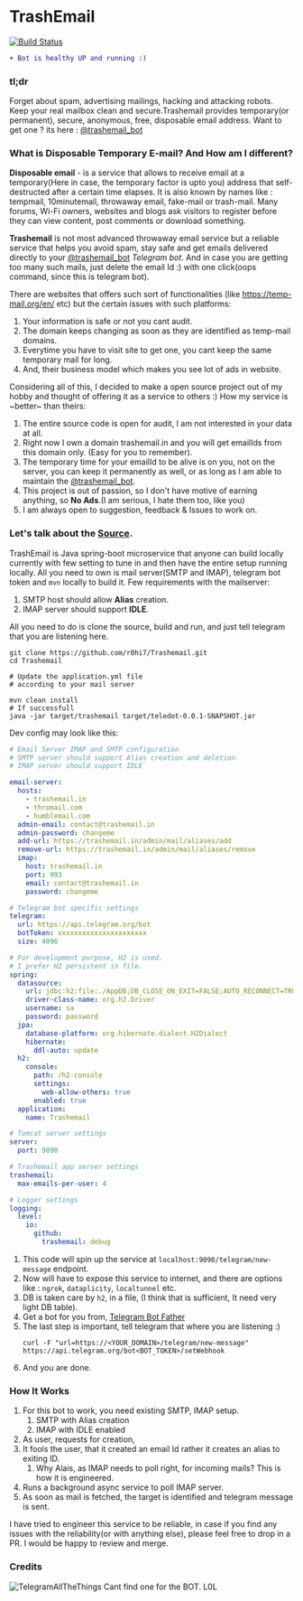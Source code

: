 # TrashEmail 
[![Build Status](https://travis-ci.org/r0hi7/Trashemail.svg?branch=master)](https://travis-ci.org/r0hi7/Trashemail)

```diff
+ Bot is healthy UP and running :)
```

### tl;dr
Forget about spam, advertising mailings, hacking and attacking robots. Keep your real mailbox clean and secure.Trashemail provides temporary(or permanent), secure, anonymous, free, disposable email address. Want to get one ? its here : [@trashemail_bot](https://t.me/trashemail_bot)

### What is Disposable Temporary E-mail? And How am I different?
**Disposable email** - is a service that allows to receive email at a temporary(Here in case, the temporary factor is upto you) address that self-destructed after a certain time elapses. It is also known by names like : tempmail, 10minutemail, throwaway email, fake-mail or trash-mail. Many forums, Wi-Fi owners, websites and blogs ask visitors to register before they can view content, post comments or download something. 

**Trashemail** is not most advanced throwaway email service but a reliable service that helps you avoid spam, stay safe and get emails delivered directly to your [@trashemail_bot](https://t.me/trashemail_bot) *Telegram bot*. And in case you are getting too many such mails, just delete the email Id :) with one click(oops command, since this is telegram bot).

There are websites that offers such sort of functionalities (like https://temp-mail.org/en/ etc) but the certain issues with such platforms:
1. Your information is safe or not you cant audit.
2. The domain keeps changing as soon as they are identified as temp-mail domains.
3. Everytime you have to visit site to get one, you cant keep the same temporary mail for long.
4. And, their business model which makes you see lot of ads in website.

Considering all of this, I decided to make a open source project out of my hobby and thought of offering it as a service to others :)
How my service is ~better~ than theirs:
1. The entire source code is open for audit, I am not interested in your data at all.
2. Right now I own a domain trashemail.in and you will get emailIds from this domain only. (Easy for you to remember).
3. The temporary time for your emailId to be alive is on you, not on the server, you can keep it permanently as well, or as long as I am able to maintain the [@trashemail_bot](https://t.me/trashemail_bot).
4. This project is out of passion, so I don't have motive of earning anything, so **No Ads**.(I am serious, I hate them too, like you)
5. I am always open to suggestion, feedback & Issues to work on.
 

### Let's talk about the [Source](https://github.com/r0hi7/Trashemail).
TrashEmail is Java spring-boot microservice that anyone can build locally currently with few setting to tune in and then have the entire setup running locally.
 All you need to own is mail server(SMTP and IMAP), telegram bot token and `mvn` locally to build it.
 Few requirements with the mailserver:
 1. SMTP host should allow **Alias** creation.
 2. IMAP server should support **IDLE**.

All you need to do is clone the source, build and run, and just tell telegram that you are listening here.
```shell script
git clone https://github.com/r0hi7/Trashemail.git
cd Trashemail

# Update the application.yml file
# according to your mail server

mvn clean install
# If successfull
java -jar target/trashemail target/teledot-0.0.1-SNAPSHOT.jar
```
Dev config may look like this:
```yaml
# Email Server IMAP and SMTP configuration
# SMTP server should support Alias creation and deletion
# IMAP server should support IDLE

email-server:
  hosts:
    - trashemail.in
    - thromail.com
    - humblemail.com
  admin-email: contact@trashemail.in
  admin-password: changeme
  add-url: https://trashemail.in/admin/mail/aliases/add
  remove-url: https://trashemail.in/admin/mail/aliases/remove
  imap:
    host: trashemail.in
    port: 993
    email: contact@trashemail.in
    password: changeme

# Telegram bot specific settings
telegram:
  url: https://api.telegram.org/bot
  botToken: xxxxxxxxxxxxxxxxxxxxxx
  size: 4096

# For development purpose, H2 is used.
# I prefer H2 persistent in file.
spring:
  datasource:
    url: jdbc:h2:file:./AppDB;DB_CLOSE_ON_EXIT=FALSE;AUTO_RECONNECT=TRUE
    driver-class-name: org.h2.Driver
    username: sa
    password: password
  jpa:
    database-platform: org.hibernate.dialect.H2Dialect
    hibernate:
      ddl-auto: update
  h2:
    console:
      path: /h2-console
      settings:
        web-allow-others: true
      enabled: true
  application:
    name: Trashemail

# Tomcat server settings
server:
  port: 9090

# Trashemail app server settings
trashemail:
  max-emails-per-user: 4

# Logger settings
logging:
  level:
    io:
      github:
        trashemail: debug
```

1. This code will spin up the service at `localhost:9090/telegram/new-message` endpoint.
2. Now will have to expose this service to internet, and there are options like : `ngrok`, `dataplicity`, `localtunnel` etc.
3. DB is taken care by `h2`, in a file, (I think that is sufficient, It need very light DB table).
4. Get a bot for you from, [Telegram Bot Father](https://telegram.me/BotFather)
5. The last step is important, tell telegram that where you are listening :)
    ```shell script
    curl -F "url=https://<YOUR_DOMAIN>/telegram/new-message" https://api.telegram.org/bot<BOT_TOKEN>/setWebhook
    ```
6. And you are done.

### How It Works
1. For this bot to work, you need existing SMTP, IMAP setup.
    1. SMTP with Alias creation
    2. IMAP with IDLE enabled
3. As user, requests for creation,
2. It fools the user, that it created an email Id rather it creates an alias to exiting ID.
    1. Why Alais, as IMAP needs to poll right, for incoming mails? This is how it is engineered.
3. Runs a background async service to poll IMAP server.
4. As soon as mail is fetched, the target is identified and telegram message is sent.

I have tried to engineer this service to be reliable, in case if you find any issues with the reliability(or with anything else), please feel free to drop in a PR. I would be happy to review and merge.


### Credits
![TelegramAllTheThings](./telegram-group-all-the-things.jpg)
Cant find one for the BOT. L0L

